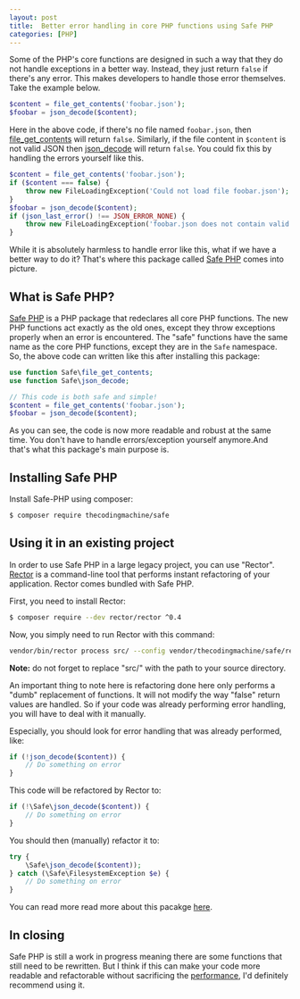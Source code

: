 ```yaml
---
layout: post
title:  Better error handling in core PHP functions using Safe PHP
categories: [PHP]
---
```


Some of the PHP's core functions are designed in such a way that they do not handle exceptions in a better way. Instead, they just return `false` if there's any error. This makes developers to handle those error themselves. Take the example below.

```php
$content = file_get_contents('foobar.json');
$foobar = json_decode($content);
```

Here in the above code, if there's no file named `foobar.json`, then [file_get_contents](https://www.php.net/manual/en/function.file-get-contents.php) will return `false`. Similarly, if the file content in `$content` is not valid JSON then [json_decode](https://www.php.net/manual/en/function.json-decode.php) will return `false`. You could fix this by handling the errors yourself like this.

```php
$content = file_get_contents('foobar.json');
if ($content === false) {
    throw new FileLoadingException('Could not load file foobar.json');
}
$foobar = json_decode($content);
if (json_last_error() !== JSON_ERROR_NONE) {
    throw new FileLoadingException('foobar.json does not contain valid JSON: '.json_last_error_msg());
}
```

While it is absolutely harmless to handle error like this, what if we have a better way to do it? That's where this package called [Safe PHP](https://github.com/thecodingmachine/safe) comes into picture.

## What is Safe PHP?

[Safe PHP](https://github.com/thecodingmachine/safe) is a PHP package that redeclares all core PHP functions. The new PHP functions act exactly as the old ones, except they throw exceptions properly when an error is encountered. The "safe" functions have the same name as the core PHP functions, except they are in the `Safe` namespace. So, the above code can written like this after installing this package:

```php
use function Safe\file_get_contents;
use function Safe\json_decode;

// This code is both safe and simple!
$content = file_get_contents('foobar.json');
$foobar = json_decode($content);
```

As you can see, the code is now more readable and robust at the same time. You don't have to handle errors/exception yourself anymore.And that's what this package's main purpose is.

## Installing Safe PHP

Install Safe-PHP using composer:

```bash
$ composer require thecodingmachine/safe
```

## Using it in an existing project

In order to use Safe PHP in a large legacy project, you can use "Rector". [Rector](https://github.com/rectorphp/rector) is a command-line tool that performs instant refactoring of your application. Rector comes bundled with Safe PHP.

First, you need to install Rector:

```bash
$ composer require --dev rector/rector ^0.4
```

Now, you simply need to run Rector with this command:

```bash
vendor/bin/rector process src/ --config vendor/thecodingmachine/safe/rector-migrate.yml
```

**Note:** do not forget to replace "src/" with the path to your source directory.

An important thing to note here is refactoring done here only performs a "dumb" replacement of functions. It will not modify the way "false" return values are handled. So if your code was already performing error handling, you will have to deal with it manually.

Especially, you should look for error handling that was already performed, like:

```php
if (!json_decode($content)) {
    // Do something on error
}
```

This code will be refactored by Rector to:

```php
if (!\Safe\json_decode($content)) {
    // Do something on error
}
```

You should then (manually) refactor it to:

```php
try {
    \Safe\json_decode($content));
} catch (\Safe\FilesystemException $e) {
    // Do something on error
}
```

You can read more read more about this pacakge [here](https://github.com/thecodingmachine/safe).

## In closing

Safe PHP is still a work in progress meaning there are some functions that still need to be rewritten. But I think if this can make your code more readable and refactorable without sacrificing the [performance](https://github.com/thecodingmachine/safe#performance-impact), I'd definitely recommend using it.

